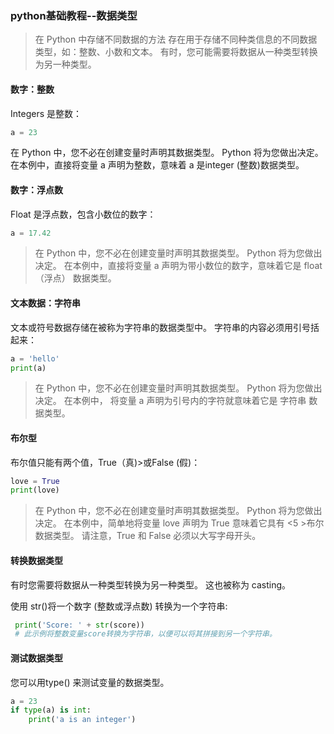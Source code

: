 ### python基础教程--数据类型
>在 Python 中存储不同数据的方法
>存在用于存储不同种类信息的不同数据类型，如：整数、小数和文本。 有时，您可能需要将数据从一种类型转换为另一种类型。

#### 数字：整数
Integers 是整数：
``` python
a = 23
```
在 Python 中，您不必在创建变量时声明其数据类型。 Python 将为您做出决定。 在本例中，直接将变量 a 声明为整数，意味着 a 是integer (整数)数据类型。

#### 数字：浮点数
Float 是浮点数，包含小数位的数字：
``` python
a = 17.42
```
>在 Python 中，您不必在创建变量时声明其数据类型。 Python 将为您做出决定。 在本例中，直接将变量 a 声明为带小数位的数字，意味着它是 float （浮点） 数据类型。

#### 文本数据：字符串
文本或符号数据存储在被称为字符串的数据类型中。 字符串的内容必须用引号括起来：
``` python
a = 'hello'
print(a)

```
>在 Python 中，您不必在创建变量时声明其数据类型。 Python 将为您做出决定。 在本例中， 将变量 a 声明为引号内的字符就意味着它是 字符串 数据类型。

####  布尔型
布尔值只能有两个值，True（真)>或False (假)：
``` python
love = True
print(love)
```
>在 Python 中，您不必在创建变量时声明其数据类型。 Python 将为您做出决定。 在本例中，简单地将变量 love 声明为 True 意味着它具有 <5 >布尔数据类型。 请注意，True 和 False 必须以大写字母开头。

#### 转换数据类型
有时您需要将数据从一种类型转换为另一种类型。 这也被称为 casting。

使用 str()将一个数字 (整数或浮点数) 转换为一个字符串:
``` python
 print('Score: ' + str(score))
 # 此示例将整数变量score转换为字符串，以便可以将其拼接到另一个字符串。
```

#### 测试数据类型
您可以用type() 来测试变量的数据类型。
``` python
a = 23
if type(a) is int:
    print('a is an integer')

```


